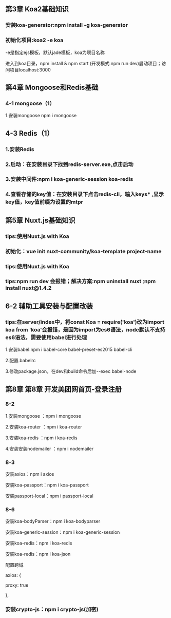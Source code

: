 <h2>第3章 Koa2基础知识</h2>
<h3>安装koa-generator:npm install -g koa-generator</h3>
<h3>初始化项目:koa2 -e koa</h3>
<p>-e是指定ejs模板，默认jade模板，koa为项目名称</p>
<p>进入到koa目录，npm install & npm start (开发模式:npm run dev)启动项目；访问项目localhost:3000</p>

<h2>第4章 Mongoose和Redis基础</h2>
<h3>4-1 mongoose（1）</h3>
<p>1.安装mongoose npm i mongoose</p>
<h2>4-3 Redis（1）</h2>
<h3>1.安装Redis </h3>
<h3>2.启动：在安装目录下找到redis-server.exe,点击启动</h3>
<h3>3.安装中间件:npm i koa-generic-session koa-redis</h3>
<h3>4.查看存储的key值：在安装目录下点击redis-cli，输入keys* ,显示key值，key值前缀为设置的mtpr</h3>

<h2>第5章 Nuxt.js基础知识</h2>
<h3>tips:使用Nuxt.js with Koa</h3>
<h3>初始化：vue init nuxt-community/koa-template project-name</h3>
<h3>tips:使用Nuxt.js with Koa</h3>
<h3>tips:npm run dev 会报错；解决方案:npm uninstall nuxt ;npm install nuxt@1.4.2</h3>

<h2>6-2 辅助工具安装与配置改装</h2>
<h3>tips:在server/index中，将const Koa = require('koa')改为import koa from 'koa'会报错，是因为import为es6语法，node默认不支持es6语法，需要使用babel进行处理</h3>
<p>1.安装babel:npm i babel-core babel-preset-es2015 babel-cli</p>
<p>2.配置.babelrc</p>
<p>3.修改package.json，在dev和build命令后加--exec babel-node</p>

<h2>第8章 第8章 开发美团网首页-登录注册</h2>
<h3>8-2</h3>
<p>1.安装mongoose ：npm i mongoose</p>
<p>2.安装koa-router ：npm i koa-router</p>
<p>3.安装koa-redis ：npm i koa-redis</p>
<p>4.安装安装nodemailer ：npm i nodemailer</p>
<h3>8-3</h3>
<p>安装axios：npm i axios</p>
<p>安装koa-passport：npm i koa-passport</p>
<p>安装passport-local：npm i passport-local</p>
<h3>8-6</h3>
<p>安装koa-bodyParser：npm i koa-bodyparser</p>
<p>安装koa-generic-session：npm i koa-generic-session</p>
<p>安装koa-redis：npm i koa-redis</p>
<p>安装koa-redis：npm i koa-json</p>
<p>配置跨域</p>
<p>axios: {</p>
<p> proxy: true</p>
<p>},</p>
<h3>安装crypto-js：npm i crypto-js(加密)</h3>
